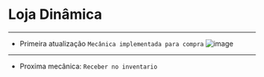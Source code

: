 # Loja Dinâmica 
-----------------
* Primeira atualização 
``Mecânica implementada para compra``
![image](https://user-images.githubusercontent.com/87247824/208854495-61b688d2-f44b-4871-a86f-a8419bf08ecd.png)
--------------
* Proxima mecânica: 
``Receber no inventario``

